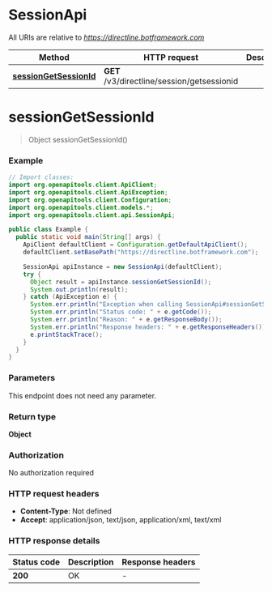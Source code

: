# SessionApi

All URIs are relative to *https://directline.botframework.com*

| Method | HTTP request | Description |
|------------- | ------------- | -------------|
| [**sessionGetSessionId**](SessionApi.md#sessionGetSessionId) | **GET** /v3/directline/session/getsessionid |  |


<a name="sessionGetSessionId"></a>
# **sessionGetSessionId**
> Object sessionGetSessionId()



### Example
```java
// Import classes:
import org.openapitools.client.ApiClient;
import org.openapitools.client.ApiException;
import org.openapitools.client.Configuration;
import org.openapitools.client.models.*;
import org.openapitools.client.api.SessionApi;

public class Example {
  public static void main(String[] args) {
    ApiClient defaultClient = Configuration.getDefaultApiClient();
    defaultClient.setBasePath("https://directline.botframework.com");

    SessionApi apiInstance = new SessionApi(defaultClient);
    try {
      Object result = apiInstance.sessionGetSessionId();
      System.out.println(result);
    } catch (ApiException e) {
      System.err.println("Exception when calling SessionApi#sessionGetSessionId");
      System.err.println("Status code: " + e.getCode());
      System.err.println("Reason: " + e.getResponseBody());
      System.err.println("Response headers: " + e.getResponseHeaders());
      e.printStackTrace();
    }
  }
}
```

### Parameters
This endpoint does not need any parameter.

### Return type

**Object**

### Authorization

No authorization required

### HTTP request headers

 - **Content-Type**: Not defined
 - **Accept**: application/json, text/json, application/xml, text/xml

### HTTP response details
| Status code | Description | Response headers |
|-------------|-------------|------------------|
| **200** | OK |  -  |

